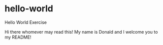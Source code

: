 # hello-world
Hello World Exercise

Hi there whomever may read this! My name is Donald and I welcome you to my README!
